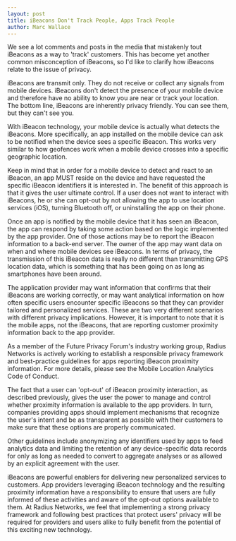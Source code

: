 ```yaml
---
layout: post
title: iBeacons Don't Track People, Apps Track People
author: Marc Wallace
---
```


We see a lot comments and posts in the media that mistakenly tout iBeacons as a way to 'track' customers.  This has become yet another common misconception of iBeacons, so I'd like to clarify how iBeacons relate to the issue of privacy.

iBeacons are transmit only. They do not receive or collect any signals from mobile devices. iBeacons don't detect the presence of your mobile device and therefore have no ability to know you are near or track your location.  The bottom line, iBeacons are inherently privacy friendly.  You can see them, but they can't see you.

With iBeacon technology, your mobile device is actually what detects the iBeacons. More specifically, an app installed on the mobile device can ask to be notified when the device sees a specific iBeacon. This works very similar to how geofences work when a mobile device crosses into a specific geographic location.

Keep in mind that in order for a mobile device to detect and react to an iBeacon, an app MUST reside on the device and have requested the specific iBeacon identifiers it is interested in. The benefit of this approach is that it gives the user ultimate control.  If a user does not want to interact with iBeacons, he or she can opt-out by not allowing the app to use location services (iOS), turning Bluetooth off, or uninstalling the app on their phone.

Once an app is notified by the mobile device that it has seen an iBeacon, the app can respond by taking some action based on the logic implemented by the app provider. One of those actions may be to report the iBeacon information to a back-end server. The owner of the app may want data on when and where mobile devices see iBeacons.  In terms of privacy, the transmission of this iBeacon data is really no different than transmitting GPS location data, which is something that has been going on as long as smartphones have been around.

The application provider may want information that confirms that their iBeacons are working correctly, or may want analytical information on how often specific users encounter specific iBeacons so that they can provider tailored and personalized services.  These are two very different scenarios with different privacy implications.  However, it is important to note that it is the mobile apps, not the iBeacons, that are reporting customer proximity information back to the app provider.

As a member of the Future Privacy Forum's industry working group, Radius Networks is actively working to establish a responsible privacy framework and best-practice guidelines for apps reporting iBeacon proximity information.  For more details, please see the Mobile Location Analytics Code of Conduct.

The fact that a user can 'opt-out' of iBeacon proximity interaction, as described previously, gives the user the power to manage and control whether proximity information is available to the app providers.  In turn, companies providing apps should implement mechanisms that recognize the user's intent and be as transparent as possible with their customers to make sure that these options are properly communicated.

Other guidelines include anonymizing any identifiers used by apps to feed analytics data and limiting the retention of any device-specific data records for only as long as needed to convert to aggregate analyses or as allowed by an explicit agreement with the user.

iBeacons are powerful enablers for delivering new personalized services to customers. App providers leveraging iBeacon technology and the resulting proximity information have a responsibility to ensure that users are fully informed of these activities and aware of the opt-out options available to them.  At Radius Networks, we feel that implementing a strong privacy framework and following best practices that protect users' privacy will be required for providers and users alike to fully benefit from the potential of this exciting new technology.


